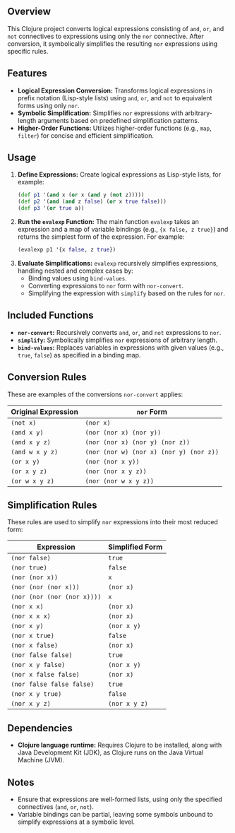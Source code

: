 ## Overview
This Clojure project converts logical expressions consisting of `and`, `or`, and `not` connectives to expressions using only the `nor` connective. After conversion, it symbolically simplifies the resulting `nor` expressions using specific rules.

## Features
- **Logical Expression Conversion:** Transforms logical expressions in prefix notation (Lisp-style lists) using `and`, `or`, and `not` to equivalent forms using only `nor`.
- **Symbolic Simplification:** Simplifies `nor` expressions with arbitrary-length arguments based on predefined simplification patterns.
- **Higher-Order Functions:** Utilizes higher-order functions (e.g., `map`, `filter`) for concise and efficient simplification.

## Usage
1. **Define Expressions:** Create logical expressions as Lisp-style lists, for example:
   ```clojure
   (def p1 '(and x (or x (and y (not z)))))
   (def p2 '(and (and z false) (or x true false)))
   (def p3 '(or true a))
   ```
2. **Run the `evalexp` Function:** The main function `evalexp` takes an expression and a map of variable bindings (e.g., `{x false, z true}`) and returns the simplest form of the expression. For example:
   ```clojure
   (evalexp p1 '{x false, z true})
   ```
3. **Evaluate Simplifications:** `evalexp` recursively simplifies expressions, handling nested and complex cases by:
   - Binding values using `bind-values`.
   - Converting expressions to `nor` form with `nor-convert`.
   - Simplifying the expression with `simplify` based on the rules for `nor`.

## Included Functions
- **`nor-convert`:** Recursively converts `and`, `or`, and `not` expressions to `nor`.
- **`simplify`:** Symbolically simplifies `nor` expressions of arbitrary length.
- **`bind-values`:** Replaces variables in expressions with given values (e.g., `true`, `false`) as specified in a binding map.

## Conversion Rules
These are examples of the conversions `nor-convert` applies:

| Original Expression         | `nor` Form                              |
|-----------------------------|-----------------------------------------|
| `(not x)`                   | `(nor x)`                               |
| `(and x y)`                 | `(nor (nor x) (nor y))`                 |
| `(and x y z)`               | `(nor (nor x) (nor y) (nor z))`         |
| `(and w x y z)`             | `(nor (nor w) (nor x) (nor y) (nor z))` |
| `(or x y)`                  | `(nor (nor x y))`                       |
| `(or x y z)`                | `(nor (nor x y z))`                     |
| `(or w x y z)`              | `(nor (nor w x y z))`                   |

## Simplification Rules
These rules are used to simplify `nor` expressions into their most reduced form:

| Expression                      | Simplified Form                       |
|---------------------------------|---------------------------------------|
| `(nor false)`                   | `true`                                |
| `(nor true)`                    | `false`                               |
| `(nor (nor x))`                 | `x`                                   |
| `(nor (nor (nor x)))`           | `(nor x)`                             |
| `(nor (nor (nor (nor x))))`     | `x`                                   |
| `(nor x x)`                     | `(nor x)`                             |
| `(nor x x x)`                   | `(nor x)`                             |
| `(nor x y)`                     | `(nor x y)`                           |
| `(nor x true)`                  | `false`                               |
| `(nor x false)`                 | `(nor x)`                             |
| `(nor false false)`             | `true`                                |
| `(nor x y false)`               | `(nor x y)`                           |
| `(nor x false false)`           | `(nor x)`                             |
| `(nor false false false)`       | `true`                                |
| `(nor x y true)`                | `false`                               |
| `(nor x y z)`                   | `(nor x y z)`                         |

## Dependencies
- **Clojure language runtime:** Requires Clojure to be installed, along with Java Development Kit (JDK), as Clojure runs on the Java Virtual Machine (JVM).

## Notes
- Ensure that expressions are well-formed lists, using only the specified connectives (`and`, `or`, `not`).
- Variable bindings can be partial, leaving some symbols unbound to simplify expressions at a symbolic level.
